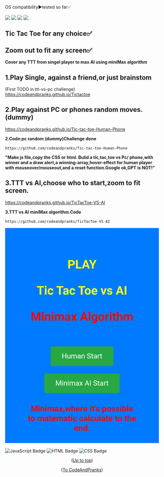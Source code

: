 <a id="up"></a>
  OS compatibility▶️tested so far✅
  <br><br>
  <img src="https://img.shields.io/badge/Windows-05122A?style=for-the-badge&logo=windows">
  <img src="https://img.shields.io/badge/Linux-05122A?style=for-the-badge&logo=linux">
  <img src="https://img.shields.io/badge/Android-05122A?style=for-the-badge&logo=android">
  <img src="https://img.shields.io/badge/macOS-05122A?style=for-the-badge&logo=macos">
</h4>

## Tic Tac Toe for any choice✅
## Zoom out to fit any screen✅
**Cover any TTT from singel player to max AI using miniMax algorithm**
  
  
 
## 1.Play Single, against a friend,or just brainstom
(First TODO in ttt-vs-pc challenge)
https://codeandpranks.github.io/Tictactoe

## 2.Play against PC or phones random moves.(dummy) 
https://codeandpranks.github.io/Tic-tac-toe-Human-Phone

 **2.Code:pc random (dummy)Challenge done**
```
https://github.com/codeandpranks/Tic-tac-toe-Human-Phone
```
**"Make js file,copy the CSS or html. Bulid a tic,tac,toe vs Pc/ phone,with winner and a draw alert,a winning-array,hover-effect for human player with mouseover/mouseout,and a reset function.Google ok,GPT is NOT!"**
## 3.TTT vs AI,choose who to start,zoom to fit screen.
https://codeandpranks.github.io/TicTacToe-VS-AI

**3.TTT vs AI miniMax algorithm.Code**
```
https://github.com/codeandpranks/TicTacToe-VS-AI
```
<p algin="center"></p>

![AI wait](https://github.com/CodeAndPranks/Tictactoe/blob/main/Screenshot_20250328-201024.png)

![JavaScript Badge](https://img.shields.io/badge/javaScript-05122A?style=for-the-badge&logo=JavaScript)
![HTML Badge](https://img.shields.io/badge/HTML-E34F26?style=for-the-badge&logo=HTML5)
![CSS Badge](https://img.shields.io/badge/CSS-1572B6?style=for-the-badge&logo=CSS3)

<p align="center">(<a href="#up">Up to top</a>)</p>
<p align="center">(<a href="https://github.com/CodeAndPranks/ ">To CodeAndPranks</a>)</p>
